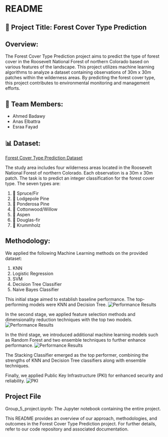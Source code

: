 # README

## 🌲 Project Title: Forest Cover Type Prediction 


## Overview:
The Forest Cover Type Prediction project aims to predict the type of forest cover in the Roosevelt National Forest of northern Colorado based on various features of the landscape. This project utilizes machine learning algorithms to analyze a dataset containing observations of 30m x 30m patches within the wilderness areas. By predicting the forest cover type, this project contributes to environmental monitoring and management efforts.


## 👥 Team Members: 
- Ahmed Badawy
- Anas Elbattra
- Esraa Fayad

## 📊 Dataset: 
[Forest Cover Type Prediction Dataset](https://www.kaggle.com/competitions/forest-cover-type-prediction/data)

The study area includes four wilderness areas located in the Roosevelt National Forest of northern Colorado. Each observation is a 30m x 30m patch. The task is to predict an integer classification for the forest cover type. The seven types are:
1. 🌲 Spruce/Fir
2. 🌲 Lodgepole Pine
3. 🌲 Ponderosa Pine
4. 🌳 Cottonwood/Willow
5. 🌳 Aspen
6. 🌲 Douglas-fir
7. 🌳 Krummholz

## Methodology:

We applied the following Machine Learning methods on the provided dataset:
1.  KNN
2.  Logistic Regression
3.  SVM
4.  Decision Tree Classifier
5.  Naive Bayes Classifier

This initial stage aimed to establish baseline performance. The top-performing models were KNN and Decision Tree.
![Performance Results](D:\Github\Image/output.png)

In the second stage, we applied feature selection methods and dimensionality reduction techniques with the top two models.
![Performance Results](D:\Github\Image/output2.png)

In the third stage, we introduced additional machine learning models such as Random Forest and two ensemble techniques to further enhance performance.
![Performance Results](D:\Github\Image/Untitldded.jpg)

The Stacking Classifier emerged as the top performer, combining the strengths of KNN and Decision Tree classifiers along with ensemble techniques.

Finally, we applied Public Key Infrastructure (PKI) for enhanced security and reliability.
![PKI](D:\Github\Image/Untitled.jpg)


## Project File
Group_5_project.ipynb: The Jupyter notebook containing the entire project.


This README provides an overview of our approach, methodologies, and outcomes in the Forest Cover Type Prediction project. For further details, refer to our code repository and associated documentation.

